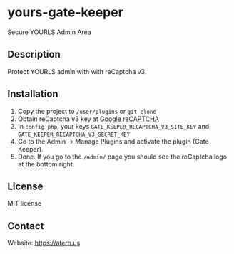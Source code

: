 # yours-gate-keeper

Secure YOURLS Admin Area

## Description

Protect YOURLS admin with with reCaptcha v3.

## Installation

1. Copy the project to `/user/plugins` or `git clone`
2. Obtain reCaptcha v3 key at [Google reCAPTCHA](https://www.google.com/recaptcha/admin)
3. In `config.php`, your keys `GATE_KEEPER_RECAPTCHA_V3_SITE_KEY` and `GATE_KEEPER_RECAPTCHA_V3_SECRET_KEY`
4. Go to the Admin -> Manage Plugins and activate the plugin (Gate Keeper).
5. Done. If you go to the `/admin/` page you should see the reCaptcha logo at the bottom right.

## License

MIT license

## Contact

Website: https://atern.us
